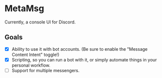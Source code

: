 # MetaMsg

Currently, a console UI for Discord.

## Goals

- [x] Ability to use it with bot accounts. (Be sure to enable the "Message Content Intent" toggle!)
- [x] Scripting, so you can run a bot with it, or simply automate things in your personal workflow.
- [ ] Support for multiple messengers.
